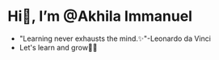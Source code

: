 # Hi👋, I’m @Akhila Immanuel
- "Learning never exhausts the mind.✨"-Leonardo da Vinci
- Let's learn and grow🌱💞️

<!---
AkhilaVasa/AkhilaVasa is a ✨ special ✨ repository because its `README.md` (this file) appears on your GitHub profile.
You can click the Preview link to take a look at your changes.
--->
